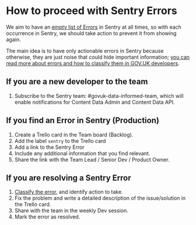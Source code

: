 # How to proceed with Sentry Errors

We aim to have an [empty list of Errors][1] in Sentry at all times, so with each occurrence in Sentry, we should take action to prevent it from showing again.

The main idea is to have only actionable errors in Sentry because otherwise, they are just noise that could hide important information; [you can read more about errors and how to classify them in GOV.UK developers][2].

## If you are a new developer to the team

1. Subscribe to the Sentry team: #govuk-data-informed-team, which will enable notifications for Content Data Admin and Content Data API.
                                 
## If you find an Error in Sentry (Production)

1. Create a Trello card in the Team board (Backlog).
2. Add the label `sentry` to the Trello card
3. Add a link to the Sentry Error 
4. Include any additional information that you find relevant.
5. Share the link with the Team Lead / Senior Dev / Product Owner.

## If you are resolving a Sentry Error

1. [Classify the error][3], and identify action to take.
2. Fix the problem and write a detailed description of the issue/solution in the Trello card.
3. Share with the team in the weekly Dev session.
4. Mark the error as resolved.

[1]: https://sentry.io/govuk/app-content-data-api/?query=is%3Aunresolved
[2]: https://docs.publishing.service.gov.uk/manual/errors.html#header
[3]: https://docs.publishing.service.gov.uk/manual/errors.html#classifying-errors

